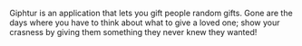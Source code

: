 Giphtur is an application that lets you gift people random gifts. Gone are the days where you have to think about what to give a loved one; show your crasness by giving them something they never knew they wanted!
